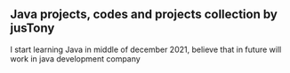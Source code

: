 ## Java projects, codes and projects collection by jusTony
I start learning Java in middle of december 2021, believe that in future will work in java development company
